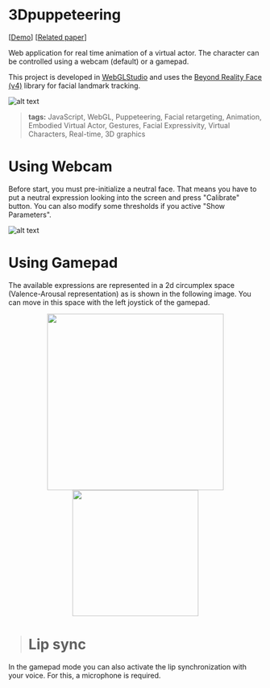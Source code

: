 # 3Dpuppeteering
[[Demo](https://webglstudio.org/demos/puppeteering/latest/)]
[[Related paper](https://webglstudio.org/papers/ICGI2019/)]

Web application for real time animation of a virtual actor. The character can be controlled using a webcam (default) or a gamepad. 

This project is developed in [WebGLStudio](https://webglstudio.org/) and uses the [Beyond Reality Face (v4)](https://github.com/Tastenkunst/brfv4_javascript_examples) library for facial landmark tracking.

![alt text](https://webglstudio.org/papers/ICGI2019/preview.png)

> **tags:** JavaScript, WebGL, Puppeteering, Facial retargeting, Animation, Embodied Virtual Actor, Gestures, Facial Expressivity, Virtual Characters, Real-time, 3D graphics

# Using Webcam
Before start, you must pre-initialize a neutral face. That means you have to put a neutral expression looking into the screen and press "Calibrate" button. You can also modify some thresholds if you active "Show Parameters".

![alt text](https://www.upf.edu/documents/115100603/127073945/3D+puppeteering+v2/96dbe711-4b8a-7198-e889-0ecafe617b7d?t=1572260942821)

# Using Gamepad

The available expressions are represented in a 2d circumplex space (Valence-Arousal representation) as is shown in the following image. You can move in this space with the left joystick of the gamepad.

<p align="center">
  <img align = "middle" src="https://webglstudio.org/users/evalls/WebcamPuppeteering/img/control_gamepad.png" width="350">
  <img align = "middle" hspace = "40" src="https://webglstudio.org/users/evalls/WebcamPuppeteering/img/rang_expressions.png" width="250">
</p>

> # Lip sync
In the gamepad mode you can also activate the lip synchronization with your voice. For this, a microphone is required.
